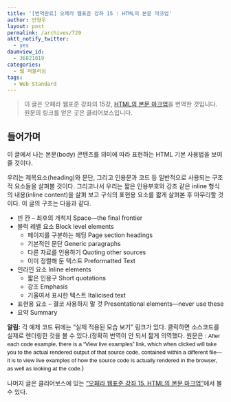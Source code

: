 ```yaml
---
title: '[번역완료] 오페라 웹표준 강좌 15 : HTML의 본문 마크업'
author: 안형우
layout: post
permalink: /archives/729
aktt_notify_twitter:
  - yes
daumview_id:
  - 36821819
categories:
  - 웹 퍼블리싱
tags:
  - Web Standard
---
```

> 이 글은 오페라 웹표준 강좌의 15강, <a href="http://dev.opera.com/articles/view/15-marking-up-textual-content-in-html/" target="_blank">HTML의 본문 마크업</a>을 번역한 것입니다. 원문의 링크를 얻은 곳은 클리어보스입니다.

## 들어가며

이 글에서 나는 본문(body) 콘텐츠를 의미에 따라 표현하는 HTML 기본 사용법을 보여 줄 것이다.

우리는 제목요소(heading)와 문단, 그리고 인용문과 코드 등 일반적으로 사용되는 구조적 요소들을 살펴볼 것이다. 그리고나서 우리는 짧은 인용부호와 강조 같은 inline 형식의 내용(inline content)을 살펴 보고 구식의 표현용 요소를 짧게 살펴본 후 마무리할 것이다. 이 글의 구조는 다음과 같다.

*   빈 칸 &#8211; 최후의 개척지 Space—the final frontier 
*   블럭 레벨 요소 Block level elements 
    *   페이지를 구분하는 헤딩 Page section headings 
    *   기본적인 문단 Generic paragraphs 
    *   다른 자료를 인용하기 Quoting other sources 
    *   이미 정렬해 둔 텍스트 Preformatted Text
*   인라인 요소 Inline elements 
    *   짧은 인용구 Short quotations
    *   강조 Emphasis
    *   기울여서 표시한 텍스트 Italicised text
*   표현용 요소 &#8211; 결코 사용하지 말 것 Presentational elements—never use these
*   요약 Summary

**알림:** 각 예제 코드 뒤에는 “실제 적용된 모습 보기” 링크가 있다. 클릭하면 소스코드를 실제로 렌더링한 것을 볼 수 있다.(정확히 번역이 안 되서 짧게 의역했다. 원문은 : <span class="Apple-style-span" style="font-family: 'trebuchet ms', 'lucida grande', 'lucida sans unicode', arial, helvetica, sans-serif; line-height: 19px; font-size: 13px; color: rgb(17, 17, 17); ">After each code example, there is a “View live examples” link, which when clicked will take you to the actual rendered output of that source code, contained within a different file—it is to view live examples of how the source code is actually rendered in the browser, as well as looking at the code.</span>)

나머지 글은 클리어보스에 있는 <a href="http://www.clearboth.org/15_marking_up_textual_content_in_html/" target="_blank" title="[http://www.clearboth.org/wiki/doku.php?id=document:owsc:15_marking_up_textual_content_in_html]로 이동합니다.">&#8220;오페라 웹표준 강좌 15. HTML의 본문 마크업&#8221;</a>에서 볼 수 있다.